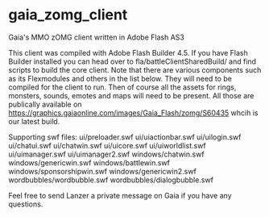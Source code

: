 # gaia_zomg_client
Gaia's MMO zOMG client written in Adobe Flash AS3

This client was compiled with Adobe Flash Builder 4.5.  If you have Flash Builder installed you can head over to fla/battleClientSharedBuild/ and find scripts to build the core client.  Note that there are various components such as its Flexmodules and others in the list below.  They will need to be compiled for the client to run.  Then of course all the assets for rings, monsters, sounds, emotes and maps will need to be present.  All those are publically available on https://graphics.gaiaonline.com/images/Gaia_Flash/zomg/S60435 whcih is our latest build.

Supporting swf files:
ui/preloader.swf
ui/uiactionbar.swf
ui/uilogin.swf
ui/chatui.swf
ui/chatwin.swf
ui/uicore.swf
ui/uiworldlist.swf
ui/uimanager.swf
ui/uimanager2.swf
windows/chatwin.swf
windows/genericwin.swf
windows/battlewin.swf
windows/sponsorshipwin.swf
windows/genericwin2.swf
wordbubbles/wordbubble.swf
wordbubbles/dialogbubble.swf

Feel free to send Lanzer a private message on Gaia if you have any questions.
